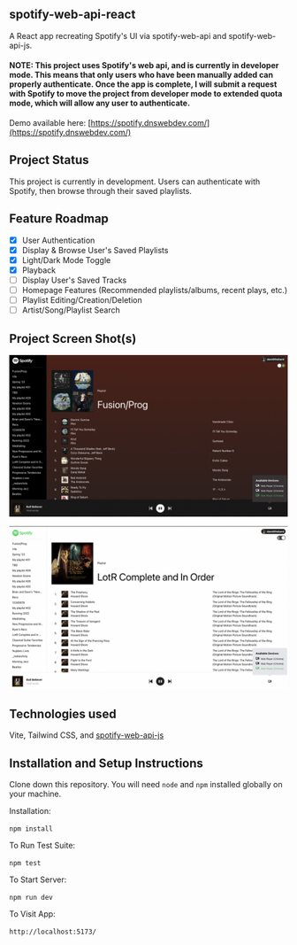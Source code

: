 ## spotify-web-api-react

A React app recreating Spotify's UI via spotify-web-api and spotify-web-api-js.

#### NOTE: This project uses Spotify's web api, and is currently in developer mode. This means that only users who have been manually added can properly authenticate. Once the app is complete, I will submit a request with Spotify to move the project from developer mode to extended quota mode, which will allow any user to authenticate.  

Demo available here: [https://spotify.dnswebdev.com/](https://spotify.dnswebdev.com/)

## Project Status

This project is currently in development. Users can authenticate with Spotify, then browse through their saved playlists. 

## Feature Roadmap

- [x] User Authentication
- [x] Display & Browse User's Saved Playlists
- [x] Light/Dark Mode Toggle
- [x] Playback 
- [ ] Display User's Saved Tracks
- [ ] Homepage Features (Recommended playlists/albums, recent plays, etc.)
- [ ] Playlist Editing/Creation/Deletion 
- [ ] Artist/Song/Playlist Search 

## Project Screen Shot(s)

![Dark Mode](/src/assets/screenshot1.png?raw=true "Dark Mode")

![Light Mode](/src/assets/screenshot2.png?raw=true "Light Mode")


## Technologies used

Vite, Tailwind CSS, and [spotify-web-api-js](https://github.com/JMPerez/spotify-web-api-js)


## Installation and Setup Instructions

Clone down this repository. You will need `node` and `npm` installed globally on your machine.  

Installation:

`npm install`  

To Run Test Suite:  

`npm test`  

To Start Server:

`npm run dev`  

To Visit App:

`http://localhost:5173/` 
